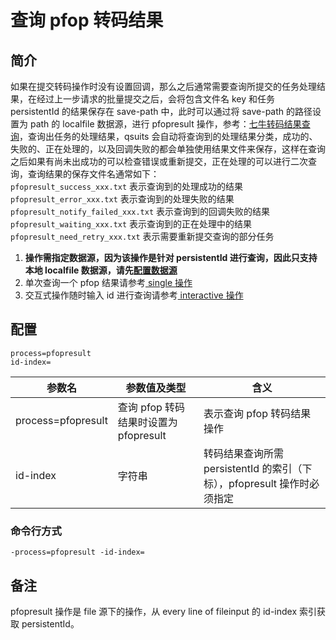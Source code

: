 # 查询 pfop 转码结果

## 简介

如果在提交转码操作时没有设置回调，那么之后通常需要查询所提交的任务处理结果，在经过上一步请求的批量提交之后，会将包含文件名 key 和任务 persistentId
的结果保存在 save-path 中，此时可以通过将 save-path 的路径设置为 path 的 localfile 数据源，进行 pfopresult 操作，参考：[七牛转码结果查询](https://developer.qiniu.com/dora/manual/1294/persistent-processing-status-query-prefop)，查询出任务的处理结果，qsuits 会自动将查询到的处理结果分类，成功的、失败的、正在处理的，以及回调失败的都会单独使用结果文件来保存，这样在查询之后如果有尚未出成功的可以检查错误或重新提交，正在处理的可以进行二次查询，查询结果的保存文件名通常如下：  
`pfopresult_success_xxx.txt` 表示查询到的处理成功的结果  
`pfopresult_error_xxx.txt` 表示查询到的处理失败的结果  
`pfopresult_notify_failed_xxx.txt` 表示查询到的回调失败的结果  
`pfopresult_waiting_xxx.txt` 表示查询到的正在处理中的结果  
`pfopresult_need_retry_xxx.txt` 表示需要重新提交查询的部分任务  

1. **操作需指定数据源，因为该操作是针对 persistentId 进行查询，因此只支持本地 localfile 数据源，请先[配置数据源](datasource.md)**  
2. 单次查询一个 pfop 结果请参考[ single 操作](single.md)  
3. 交互式操作随时输入 id 进行查询请参考[ interactive 操作](interactive.md)  

## 配置
```
process=pfopresult 
id-index=
```  
|参数名|参数值及类型 | 含义|  
|-----|-------|-----|  
|process=pfopresult| 查询 pfop 转码结果时设置为pfopresult| 表示查询 pfop 转码结果操作|  
|id-index| 字符串| 转码结果查询所需 persistentId 的索引（下标），pfopresult 操作时必须指定 |  

### 命令行方式
```
-process=pfopresult -id-index=
```

## 备注
pfopresult 操作是 file 源下的操作，从 every line of fileinput 的 id-index 索引获取 persistentId。

